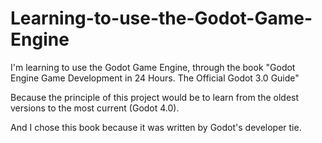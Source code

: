# Learning-to-use-the-Godot-Game-Engine
I'm learning to use the Godot Game Engine, through the book "Godot Engine Game Development in 24 Hours. The Official Godot 3.0 Guide"    

Because the principle of this project would be to learn from the oldest versions to the most current (Godot 4.0).   

And I chose this book because it was written by Godot's developer tie.
